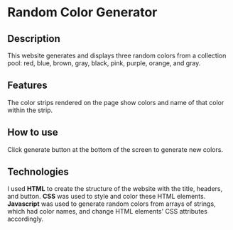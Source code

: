 # Random Color Generator

## Description

This website generates and displays three random colors from a collection pool: red, blue, brown, gray, black, pink, purple, orange, and gray.

## Features

The color strips rendered on the page show colors and name of that color within the strip.

## How to use

Click generate button at the bottom of the screen to generate new colors.

## Technologies

I used **HTML** to create the structure of the website with the title, headers, and button.
**CSS** was used to style and color these HTML elements.
**Javascript** was used to generate random colors from arrays of strings, which had color names, and change HTML elements' CSS attributes accordingly.
